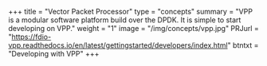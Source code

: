 +++
title = "Vector Packet Processor"
type = "concepts"
summary = "VPP is a modular software platform build over the DPDK. It is simple to start developing on VPP."
weight = "1"
image = "/img/concepts/vpp.jpg"
PRJurl = "https://fdio-vpp.readthedocs.io/en/latest/gettingstarted/developers/index.html"
btntxt = "Developing with VPP"
+++
